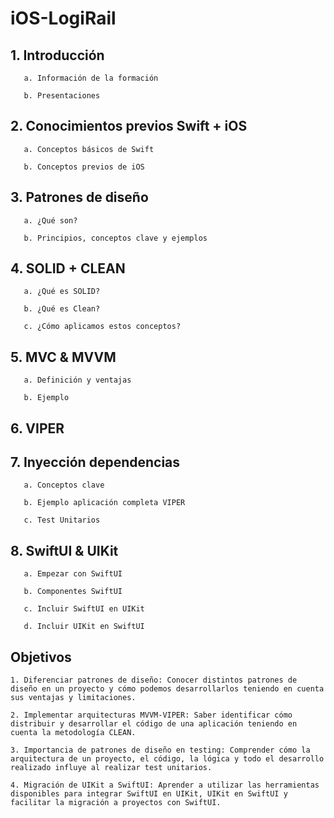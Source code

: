 # iOS-LogiRail

## 1. Introducción
       a. Información de la formación 
   
       b. Presentaciones

## 2. Conocimientos previos Swift + iOS
       a. Conceptos básicos de Swift
   
       b. Conceptos previos de iOS

## 3. Patrones de diseño
       a. ¿Qué son?
   
       b. Principios, conceptos clave y ejemplos

## 4. SOLID + CLEAN
       a. ¿Qué es SOLID?
   
       b. ¿Qué es Clean?
   
       c. ¿Cómo aplicamos estos conceptos?

## 5. MVC & MVVM
       a. Definición y ventajas
   
       b. Ejemplo

## 6. VIPER

## 7. Inyección dependencias
       a. Conceptos clave
   
       b. Ejemplo aplicación completa VIPER
   
       c. Test Unitarios

## 8. SwiftUI & UIKit
       a. Empezar con SwiftUI
   
       b. Componentes SwiftUI
   
       c. Incluir SwiftUI en UIKit
   
       d. Incluir UIKit en SwiftUI

## Objetivos

    1. Diferenciar patrones de diseño: Conocer distintos patrones de diseño en un proyecto y cómo podemos desarrollarlos teniendo en cuenta sus ventajas y limitaciones.

    2. Implementar arquitecturas MVVM-VIPER: Saber identificar cómo distribuir y desarrollar el código de una aplicación teniendo en cuenta la metodología CLEAN.

    3. Importancia de patrones de diseño en testing: Comprender cómo la arquitectura de un proyecto, el código, la lógica y todo el desarrollo realizado influye al realizar test unitarios.

    4. Migración de UIKit a SwiftUI: Aprender a utilizar las herramientas disponibles para integrar SwiftUI en UIKit, UIKit en SwiftUI y facilitar la migración a proyectos con SwiftUI.
